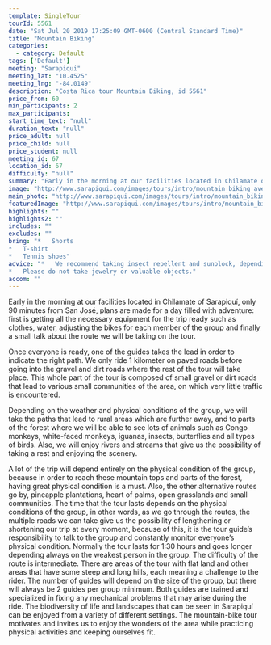 ```yaml
---
template: SingleTour
tourId: 5561
date: "Sat Jul 20 2019 17:25:09 GMT-0600 (Central Standard Time)"
title: "Mountain Biking"
categories: 
  - category: Default
tags: ['Default']
meeting: "Sarapiqui"
meeting_lat: "10.4525"
meeting_lng: "-84.0149"
description: "Costa Rica tour Mountain Biking, id 5561"
price_from: 60
min_participants: 2
max_participants: 
start_time_text: "null"
duration_text: "null"
price_adult: null
price_child: null
price_student: null
meeting_id: 67
location_id: 67
difficulty: "null"
summary: "Early in the morning at our facilities located in Chilamate of Sarapiquí, only 90 minutes from San José, plans are made for a day filled with adventure: first is getting all the necessary equipment for the trip ready such as clothes, water, adjusting the bikes for each member of the group and finally a small talk about the route we will be taking on the tour."
image: "http://www.sarapiqui.com/images/tours/intro/mountain_biking_aventuras_sarapiqui_intro.png"
main_photo: "http://www.sarapiqui.com/images/tours/intro/mountain_biking_aventuras_sarapiqui_intro.png"
featuredImage: "http://www.sarapiqui.com/images/tours/intro/mountain_biking_aventuras_sarapiqui_intro.png"
highlights: ""
highlights2: ""
includes: ""
excludes: ""
bring: "*   Shorts
*   T-shirt
*   Tennis shoes"
advice: "*   We recommend taking insect repellent and sunblock, depending on the weather conditions.
*   Please do not take jewelry or valuable objects."
accom: ""
---
```

Early in the morning at our facilities located in Chilamate of Sarapiquí, only 90 minutes from San José, plans are made for a day filled with adventure: first is getting all the necessary equipment for the trip ready such as clothes, water, adjusting the bikes for each member of the group and finally a small talk about the route we will be taking on the tour.

Once everyone is ready, one of the guides takes the lead in order to indicate the right path. We only ride 1 kilometer on paved roads before going into the gravel and dirt roads where the rest of the tour will take place. This whole part of the tour is composed of small gravel or dirt roads that lead to various small communities of the area, on which very little traffic is encountered.

Depending on the weather and physical conditions of the group, we will take the paths that lead to rural areas which are further away, and to parts of the forest where we will be able to see lots of animals such as Congo monkeys, white-faced monkeys, iguanas, insects, butterflies and all types of birds. Also, we will enjoy rivers and streams that give us the possibility of taking a rest and enjoying the scenery.

A lot of the trip will depend entirely on the physical condition of the group, because in order to reach these mountain tops and parts of the forest, having great physical condition is a must. Also, the other alternative routes go by, pineapple plantations, heart of palms, open grasslands and small communities. The time that the tour lasts depends on the physical conditions of the group, in other words, as we go through the routes, the multiple roads we can take give us the possibility of lengthening or shortening our trip at every moment, because of this, it is the tour guide’s responsibility to talk to the group and constantly monitor everyone’s physical condition. Normally the tour lasts for 1:30 hours and goes longer depending always on the weakest person in the group. The difficulty of the route is intermediate. There are areas of the tour with flat land and other areas that have some steep and long hills, each meaning a challenge to the rider. The number of guides will depend on the size of the group, but there will always be 2 guides per group minimum. Both guides are trained and specialized in fixing any mechanical problems that may arise during the ride. The biodiversity of life and landscapes that can be seen in Sarapiquí can be enjoyed from a variety of different settings. The mountain-bike tour motivates and invites us to enjoy the wonders of the area while practicing physical activities and keeping ourselves fit.